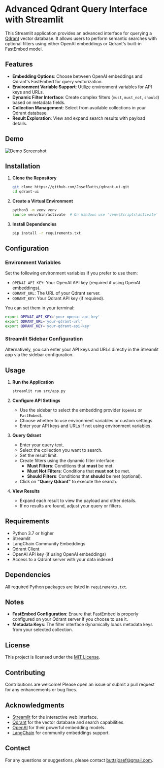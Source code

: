 # Advanced Qdrant Query Interface with Streamlit

This Streamlit application provides an advanced interface for querying a [Qdrant](https://qdrant.tech/) vector database. It allows users to perform semantic searches with optional filters using either OpenAI embeddings or Qdrant's built-in FastEmbed model.

## Features

- **Embedding Options**: Choose between OpenAI embeddings and Qdrant's FastEmbed for query vectorization.
- **Environment Variable Support**: Utilize environment variables for API keys and URLs.
- **Dynamic Filter Interface**: Create complex filters (`must`, `must_not`, `should`) based on metadata fields.
- **Collection Management**: Select from available collections in your Qdrant database.
- **Result Exploration**: View and expand search results with payload details.

## Demo

![Demo Screenshot](screenshot.png)

## Installation

1. **Clone the Repository**

   ```bash
   git clone https://github.com/JosefButts/qdrant-ui.git
   cd qdrant-ui
   ```

2. **Create a Virtual Environment**

   ```bash
   python3 -m venv venv
   source venv/bin/activate  # On Windows use 'venv\Scripts\activate'
   ```

3. **Install Dependencies**

   ```bash
   pip install -r requirements.txt
   ```

## Configuration

### Environment Variables

Set the following environment variables if you prefer to use them:

- `OPENAI_API_KEY`: Your OpenAI API key (required if using OpenAI embeddings).
- `QDRANT_URL`: The URL of your Qdrant server.
- `QDRANT_KEY`: Your Qdrant API key (if required).

You can set them in your terminal:

```bash
export OPENAI_API_KEY='your-openai-api-key'
export QDRANT_URL='your-qdrant-url'
export QDRANT_KEY='your-qdrant-api-key'
```

### Streamlit Sidebar Configuration

Alternatively, you can enter your API keys and URLs directly in the Streamlit app via the sidebar configuration.

## Usage

1. **Run the Application**

   ```bash
   streamlit run src/app.py
   ```

2. **Configure API Settings**

   - Use the sidebar to select the embedding provider (`OpenAI` or `FastEmbed`).
   - Choose whether to use environment variables or custom settings.
   - Enter your API keys and URLs if not using environment variables.

3. **Query Qdrant**

   - Enter your query text.
   - Select the collection you want to search.
   - Set the result limit.
   - Create filters using the dynamic filter interface:
     - **Must Filters**: Conditions that **must** be met.
     - **Must Not Filters**: Conditions that **must not** be met.
     - **Should Filters**: Conditions that **should** be met (optional).
   - Click on **"Query Qdrant"** to execute the search.

4. **View Results**

   - Expand each result to view the payload and other details.
   - If no results are found, adjust your query or filters.

## Requirements

- Python 3.7 or higher
- Streamlit
- LangChain Community Embeddings
- Qdrant Client
- OpenAI API key (if using OpenAI embeddings)
- Access to a Qdrant server with your data indexed

## Dependencies

All required Python packages are listed in `requirements.txt`.

## Notes

- **FastEmbed Configuration**: Ensure that FastEmbed is properly configured on your Qdrant server if you choose to use it.
- **Metadata Keys**: The filter interface dynamically loads metadata keys from your selected collection.

## License

This project is licensed under the [MIT License](LICENSE).

## Contributing

Contributions are welcome! Please open an issue or submit a pull request for any enhancements or bug fixes.

## Acknowledgments

- [Streamlit](https://streamlit.io/) for the interactive web interface.
- [Qdrant](https://qdrant.tech/) for the vector database and search capabilities.
- [OpenAI](https://openai.com/) for their powerful embedding models.
- [LangChain](https://langchain.com/) for community embeddings support.

## Contact

For any questions or suggestions, please contact [buttsjosef@gmail.com](mailto:buttsjosef@gmail.com).
